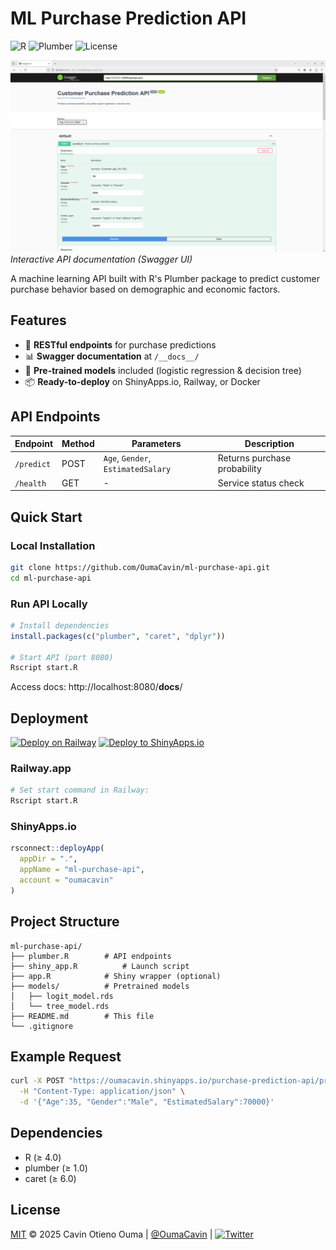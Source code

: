 # ML Purchase Prediction API

![R](https://img.shields.io/badge/R-276DC3?style=for-the-badge&logo=r&logoColor=white)
![Plumber](https://img.shields.io/badge/Plumber-API-3679E5?style=for-the-badge)
![License](https://img.shields.io/badge/License-MIT-blue.svg?style=for-the-badge)

![Swagger UI Preview](https://github.com/OumaCavin/ml-purchase-api/blob/main/images/swagger-preview.png?raw=true)  
*Interactive API documentation (Swagger UI)*

A machine learning API built with R's Plumber package to predict customer purchase behavior based on demographic and economic factors.

## Features

- 🚀 **RESTful endpoints** for purchase predictions
- 📊 **Swagger documentation** at `/__docs__/`
- 🤖 **Pre-trained models** included (logistic regression & decision tree)
- 📦 **Ready-to-deploy** on ShinyApps.io, Railway, or Docker

## API Endpoints

| Endpoint | Method | Parameters | Description |
|----------|--------|------------|-------------|
| `/predict` | POST | `Age`, `Gender`, `EstimatedSalary` | Returns purchase probability |
| `/health` | GET | - | Service status check |

## Quick Start

### Local Installation
```bash
git clone https://github.com/OumaCavin/ml-purchase-api.git
cd ml-purchase-api
```

### Run API Locally
```r
# Install dependencies
install.packages(c("plumber", "caret", "dplyr"))

# Start API (port 8080)
Rscript start.R
```
Access docs: http://localhost:8080/__docs__/

## Deployment

[![Deploy on Railway](https://railway.app/button.svg)](https://railway.app/new/template?template=plumber)
[![Deploy to ShinyApps.io](https://img.shields.io/badge/ShinyApps.io-Deploy-2c3e50?style=for-the-badge)](https://www.shinyapps.io/)

### Railway.app
```bash
# Set start command in Railway:
Rscript start.R
```

### ShinyApps.io
```r
rsconnect::deployApp(
  appDir = ".",
  appName = "ml-purchase-api",
  account = "oumacavin"
)
```

## Project Structure
```
ml-purchase-api/
├── plumber.R        # API endpoints
├── shiny_app.R          # Launch script
├── app.R            # Shiny wrapper (optional)
├── models/          # Pretrained models
│   ├── logit_model.rds
│   └── tree_model.rds
├── README.md        # This file
└── .gitignore
```

## Example Request
```bash
curl -X POST "https://oumacavin.shinyapps.io/purchase-prediction-api/predict" \
  -H "Content-Type: application/json" \
  -d '{"Age":35, "Gender":"Male", "EstimatedSalary":70000}'
```

## Dependencies
- R (≥ 4.0)
- plumber (≥ 1.0)
- caret (≥ 6.0)


## License
[MIT](LICENSE) © 2025 Cavin Otieno Ouma | [@OumaCavin](https://github.com/OumaCavin) | [![Twitter](https://img.shields.io/twitter/follow/kevingalacha?style=social)](https://twitter.com/kevingalacha)



